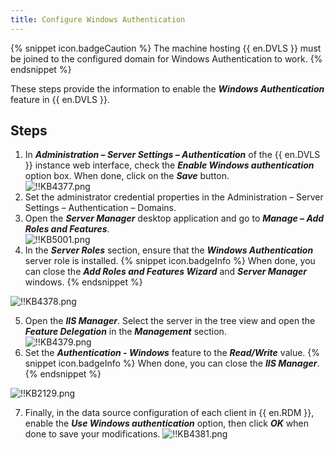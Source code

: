 ```yaml
---
title: Configure Windows Authentication
---
```

{% snippet icon.badgeCaution %}
The machine hosting {{ en.DVLS }} must be joined to the configured domain for Windows Authentication to work.
{% endsnippet %}

These steps provide the information to enable the ***Windows Authentication*** feature in {{ en.DVLS }}. 

## Steps

1. In ***Administration – Server Settings – Authentication*** of the {{ en.DVLS }} instance web interface, check the ***Enable Windows authentication*** option box. When done, click on the ***Save*** button.  
![!!KB4377.png](https://webdevolutions.azureedge.net/docs/en/kb/KB4377.png) 
1. Set the administrator credential properties in the Administration – Server Settings – Authentication – Domains. 
2. Open the ***Server Manager*** desktop application and go to ***Manage – Add Roles and Features***.  
![!!KB5001.png](https://webdevolutions.azureedge.net/docs/en/kb/KB5001.png) 
1. In the ***Server Roles*** section, ensure that the ***Windows Authentication*** server role is installed. 
{% snippet icon.badgeInfo %} 
When done, you can close the ***Add Roles and Features Wizard*** and ***Server Manager*** windows. 
{% endsnippet %}
 
![!!KB4378.png](https://webdevolutions.azureedge.net/docs/en/kb/KB4378.png) 

5. Open the ***IIS Manager***. Select the server in the tree view and open the ***Feature Delegation*** in the ***Management*** section.  
![!!KB4379.png](https://webdevolutions.azureedge.net/docs/en/kb/KB4379.png) 
1. Set the ***Authentication - Windows*** feature to the ***Read/Write*** value. 
{% snippet icon.badgeInfo %} 
When done, you can close the ***IIS Manager***. 
{% endsnippet %}
 
![!!KB2129.png](https://webdevolutions.azureedge.net/docs/en/kb/KB2129.png) 

7. Finally, in the data source configuration of each client in {{ en.RDM }}, enable the ***Use Windows authentication*** option, then click ***OK*** when done to save your modifications. 
![!!KB4381.png](https://webdevolutions.azureedge.net/docs/en/kb/KB4381.png)